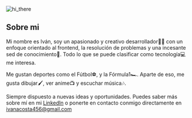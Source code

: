 ![hi_there](https://user-images.githubusercontent.com/64761565/165556759-e79cc32a-8d1f-4767-9508-2aae1a089cce.gif)
## Sobre mi


Mi nombre es Iván, soy un apasionado y creativo desarrollador🧑‍💻 con un enfoque orientado al frontend, la resolución de problemas y una incesante sed de conocimiento🧠. Todo lo que se puede clasificar como tecnología💻 me interesa.

Me gustan deportes como el Fútbol⚽, y la Fórmula1🏎️. Aparte de eso, me gusta dibujar🖌, ver anime📺 y escuchar música🎶.

Siempre dispuesto a nuevas ideas y oportunidades. Puedes saber más sobre mí en mi [LinkedIn](https://www.linkedin.com/in/ivan-acosta-carabajal-085931190/) o ponerte en contacto conmigo directamente en [ivanacosta456@gmail.com](mailto:ivanacosta456@gmail.com)

